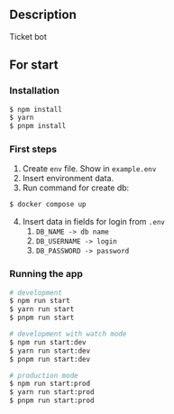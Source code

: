 ## Description
Ticket bot

## For start
### Installation

```bash
$ npm install
$ yarn
$ pnpm install
```
### First steps
1. Create `env` file. Show in `example.env`
2. Insert environment data.
3. Run command for create db:
```bash
$ docker compose up
```
4. Insert data in fields for login from `.env`
    1. `DB_NAME -> db name`
    2. `DB_USERNAME -> login`
    3. `DB_PASSWORD -> password`

### Running the app

```bash
# development
$ npm run start
$ yarn run start
$ pnpm run start

# development with watch mode
$ npm run start:dev
$ yarn run start:dev
$ pnpm run start:dev

# production mode
$ npm run start:prod
$ yarn run start:prod
$ pnpm run start:prod
```

